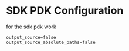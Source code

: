 # SDK PDK Configuration

for the sdk pdk work

``` lit-type:config lit-name:general
output_source=false
output_source_absolute_paths=false
```